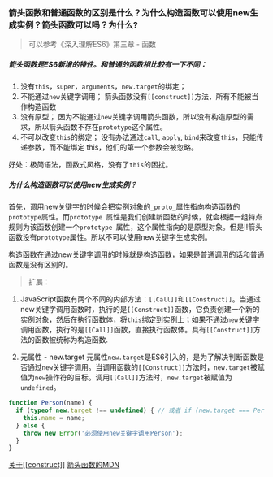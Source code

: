 ### 箭头函数和普通函数的区别是什么？为什么构造函数可以使用new生成实例？箭头函数可以吗？为什么?

> 可以参考《深入理解ES6》第三章 - 函数

##### 箭头函数是ES6新增的特性。和普通的函数相比较有一下不同：

1. 没有`this`，`super`，`arguments`，`new.target`的绑定；
2. 不能通过`new`关键字调用；
    箭头函数没有`[[construct]]`方法，所有不能被当作构造函数
3. 没有原型；
    因为不能通过`new`关键字调用箭头函数，所以没有构造原型的需求，所以箭头函数不存在`prototype`这个属性。
4. 不可以改变`this`的绑定；
    没有办法通过`call`, `apply`, `bind`来改变`this`，只能传递参数，而不能绑定 this，他们的第一个参数会被忽略。

好处：极简语法，函数式风格，没有了`this`的困扰。

##### 为什么构造函数可以使用new生成实例？

首先，调用new关键字的时候会把实例对象的`_proto_`属性指向构造函数的`prototype`属性。而`prototype `属性是我们创建新函数的时候，就会根据一组特点规则为该函数创建一个`prototype `属性，这个属性指向的是原型对象。但是!!箭头函数没有`prototype`属性。所以不可以使用new关键字生成实例。

构造函数在通过new关键字调用的时候就是构造函数，如果是普通调用的话和普通函数是没有区别的。

> 扩展：

1. JavaScript函数有两个不同的内部方法：`[[Call]]`和`[[Construct]]`。当通过new关键字调用函数时，执行的是`[[Construct]]`函数，它负责创建一个新的实例对象，然后在执行函数体，将`this`绑定到实例上；如果不通过`new`关键字调用函数，执行的是`[[Call]]`函数，直接执行函数体。具有`[[Construct]]`方法的函数被统称为构造函数.

2. 元属性 - new.target
元属性`new.target`是ES6引入的，是为了解决判断函数是否通过`new`关键字调用。当调用函数的`[[Construct]]`方法时，`new.target`被赋值为`new`操作符的目标。调用`[[Call]]`方法时，`new.target`被赋值为`undefined`。

```js
function Person(name) {
  if (typeof new.target !== undefined) { // 或者 if (new.target === Person)
    this.name = name;
  } else {
    throw new Error('必须使用new关键字调用Person');
  }
}
```

[关于[[construct]]](https://zhuanlan.zhihu.com/p/234536133)
[箭头函数的MDN](https://developer.mozilla.org/zh-CN/docs/Web/JavaScript/Reference/Functions/Arrow_functions)
